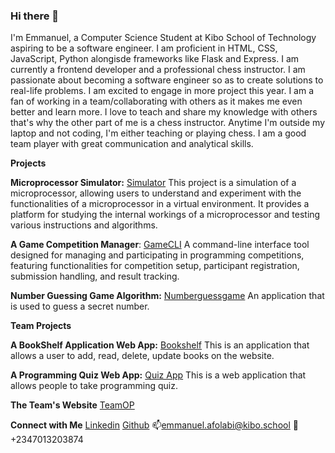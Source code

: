 ### Hi there 👋

I'm Emmanuel, a Computer Science Student at Kibo School of Technology aspiring to be a software engineer. I am proficient in HTML, CSS, JavaScript, Python alongisde frameworks like Flask and Express.
I am currently a frontend developer and a professional chess instructor. I am passionate about becoming a software engineer so as to create solutions to real-life problems. I am excited to engage in more project this year.
I am a fan of working in a team/collaborating with others as it makes me even better and learn more.
I love to teach and share my knowledge with others that's why the other part of me is a chess instructor. Anytime I'm outside my laptop and not coding, I'm either teaching or playing chess.
I am a good team player with great communication and analytical skills.

**Projects**

**Microprocessor Simulator:** [Simulator](https://github.com/kibo-programming-1-july-23/microprocessor-simulation-EmmanuelAfolabi007)
This project is a simulation of a microprocessor, allowing users to understand and experiment with the functionalities of a microprocessor in a virtual environment. It provides a platform for studying the internal workings of a microprocessor and testing various instructions and algorithms.

**A Game Competition Manager**: [GameCLI](https://github.com/kibo-programming-2-oct-23/prog2-final-project-competition-cli-EmmanuelAfolabi007)
A command-line interface tool designed for managing and participating in programming competitions, featuring functionalities for competition setup, participant registration, submission handling, and result tracking.

**Number Guessing Game Algorithm:** [Numberguessgame](https://github.com/kibo-web-app-dev-oct-23/week-2-assignment-number-guessing-game-EmmanuelAfolabi007)
An application that is used to guess a secret number.

**Team Projects**

**A BookShelf Application Web App:** [Bookshelf](https://bookshelf-mbnb.onrender.com)
This is an application that allows a user to add, read, delete, update books on the website.

**A Programming Quiz Web App:** [Quiz App](https://programming-quiz-app.onrender.com)
This is a web application that allows people to take programming quiz.

**The Team's Website** [TeamOP](https://felix-mauyon.github.io/OP-Portfolio-site/#)

**Connect with Me**
[Linkedin](www.linkedin.com/in/emmanuel-afolabi-6a140a282)
[Github](https://github.com/EmmanuelAfolabi007)
📫emmanuel.afolabi@kibo.school  📱+2347013203874

